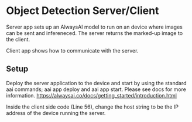 # Object Detection Server/Client
Server app sets up an AlwaysAI model to run on an device where images can be sent and infereneced. The server returns the marked-up image to the client.

Client app shows how to communicate with the server.

## Setup
Deploy the server application to the device and start by using the standard aai commands; aai app deploy and aai app start. Please see docs for more information.
https://alwaysai.co/docs/getting_started/introduction.html

Inside the client side code (Line 56), change the host string to be the IP address of the device running the server. 
